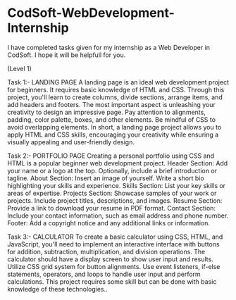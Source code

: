 # CodSoft-WebDevelopment-Internship

I have completed tasks given for my internship as a Web Developer in CodSoft. I hope it will be helpfull for you.

(Level 1)

Task 1:- LANDING PAGE A landing page is an ideal web development project for beginners. It requires basic knowledge of HTML and CSS. Through this project, you'll learn to create columns, divide sections, arrange items, and add headers and footers. The most important aspect is unleashing your creativity to design an impressive page. Pay attention to alignments, padding, color palette, boxes, and other elements. Be mindful of CSS to avoid overlapping elements. In short, a landing page project allows you to apply HTML and CSS skills, encouraging your creativity while ensuring a visually appealing and user-friendly design.

Task 2:- PORTFOLIO PAGE Creating a personal portfolio using CSS and HTML is a popular beginner web development project. Header Section: Add your name or a logo at the top. Optionally, include a brief introduction or tagline. About Section: Insert an image of yourself. Write a short bio highlighting your skills and experience. Skills Section: List your key skills or areas of expertise. Projects Section: Showcase samples of your work or projects. Include project titles, descriptions, and images. Resume Section: Provide a link to download your resume in PDF format. Contact Section: Include your contact information, such as email address and phone number. Footer: Add a copyright notice and any additional links or information.

Task 3:- CALCULATOR To create a basic calculator using CSS, HTML, and JavaScript, you'll need to implement an interactive interface with buttons for addition, subtraction, multiplication, and division operations. The calculator should have a display screen to show user input and results. Utilize CSS grid system for button alignments. Use event listeners, if-else statements, operators, and loops to handle user input and perform calculations. This project requires some skill but can be done with basic knowledge of these technologies..
